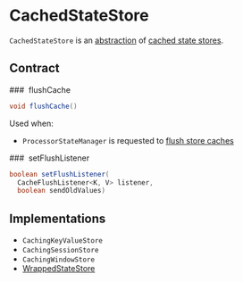 # CachedStateStore

`CachedStateStore` is an [abstraction](#contract) of [cached state stores](#implementations).

## Contract

### <span id="flushCache"> flushCache

```java
void flushCache()
```

Used when:

* `ProcessorStateManager` is requested to [flush store caches](../ProcessorStateManager.md#flushCache)

### <span id="setFlushListener"> setFlushListener

```java
boolean setFlushListener(
  CacheFlushListener<K, V> listener,
  boolean sendOldValues)
```

## Implementations

* `CachingKeyValueStore`
* `CachingSessionStore`
* `CachingWindowStore`
* [WrappedStateStore](WrappedStateStore.md)
